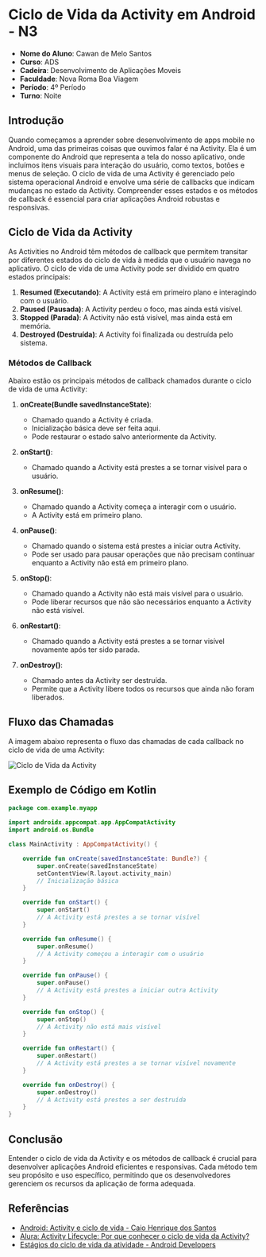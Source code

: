# Ciclo de Vida da Activity em Android - N3

- **Nome do Aluno**: Cawan de Melo Santos
- **Curso**: ADS
- **Cadeira**: Desenvolvimento de Aplicações Moveis
- **Faculdade**: Nova Roma Boa Viagem
- **Período**: 4º Período
- **Turno**: Noite

## Introdução

Quando começamos a aprender sobre desenvolvimento de apps mobile no Android, uma das primeiras coisas que ouvimos falar é na Activity. Ela é um componente do Android que representa a tela do nosso aplicativo, onde incluímos itens visuais para interação do usuário, como textos, botões e menus de seleção. O ciclo de vida de uma Activity é gerenciado pelo sistema operacional Android e envolve uma série de callbacks que indicam mudanças no estado da Activity. Compreender esses estados e os métodos de callback é essencial para criar aplicações Android robustas e responsivas.

## Ciclo de Vida da Activity

As Activities no Android têm métodos de callback que permitem transitar por diferentes estados do ciclo de vida à medida que o usuário navega no aplicativo. O ciclo de vida de uma Activity pode ser dividido em quatro estados principais:

1. **Resumed (Executando)**: A Activity está em primeiro plano e interagindo com o usuário.
2. **Paused (Pausada)**: A Activity perdeu o foco, mas ainda está visível.
3. **Stopped (Parada)**: A Activity não está visível, mas ainda está em memória.
4. **Destroyed (Destruída)**: A Activity foi finalizada ou destruída pelo sistema.

### Métodos de Callback

Abaixo estão os principais métodos de callback chamados durante o ciclo de vida de uma Activity:

1. **onCreate(Bundle savedInstanceState)**:
   - Chamado quando a Activity é criada.
   - Inicialização básica deve ser feita aqui.
   - Pode restaurar o estado salvo anteriormente da Activity.

2. **onStart()**:
   - Chamado quando a Activity está prestes a se tornar visível para o usuário.

3. **onResume()**:
   - Chamado quando a Activity começa a interagir com o usuário.
   - A Activity está em primeiro plano.

4. **onPause()**:
   - Chamado quando o sistema está prestes a iniciar outra Activity.
   - Pode ser usado para pausar operações que não precisam continuar enquanto a Activity não está em primeiro plano.

5. **onStop()**:
   - Chamado quando a Activity não está mais visível para o usuário.
   - Pode liberar recursos que não são necessários enquanto a Activity não está visível.

6. **onRestart()**:
   - Chamado quando a Activity está prestes a se tornar visível novamente após ter sido parada.

7. **onDestroy()**:
   - Chamado antes da Activity ser destruída.
   - Permite que a Activity libere todos os recursos que ainda não foram liberados.

## Fluxo das Chamadas

A imagem abaixo representa o fluxo das chamadas de cada callback no ciclo de vida de uma Activity:

![Ciclo de Vida da Activity](https://developer.android.com/images/activity_lifecycle.png)

## Exemplo de Código em Kotlin

```kotlin
package com.example.myapp

import androidx.appcompat.app.AppCompatActivity
import android.os.Bundle

class MainActivity : AppCompatActivity() {

    override fun onCreate(savedInstanceState: Bundle?) {
        super.onCreate(savedInstanceState)
        setContentView(R.layout.activity_main)
        // Inicialização básica
    }

    override fun onStart() {
        super.onStart()
        // A Activity está prestes a se tornar visível
    }

    override fun onResume() {
        super.onResume()
        // A Activity começou a interagir com o usuário
    }

    override fun onPause() {
        super.onPause()
        // A Activity está prestes a iniciar outra Activity
    }

    override fun onStop() {
        super.onStop()
        // A Activity não está mais visível
    }

    override fun onRestart() {
        super.onRestart()
        // A Activity está prestes a se tornar visível novamente
    }

    override fun onDestroy() {
        super.onDestroy()
        // A Activity está prestes a ser destruída
    }
}
```
## Conclusão

Entender o ciclo de vida da Activity e os métodos de callback é crucial para desenvolver aplicações Android eficientes e responsivas. Cada método tem seu propósito e uso específico, permitindo que os desenvolvedores gerenciem os recursos da aplicação de forma adequada.

## Referências

- [Android: Activity e ciclo de vida - Caio Henrique dos Santos](https://www.linkedin.com/pulse/android-activity-e-ciclo-de-vida-caio-henrique-dos-santos-t5ywf/)
- [Alura: Activity Lifecycle: Por que conhecer o ciclo de vida da Activity?](https://www.alura.com.br/artigos/activity-lifecycle-por-que-conhecer-ciclo-de-vida-activity)
- [Estágios do ciclo de vida da atividade - Android Developers](https://developer.android.com/codelabs/basic-android-kotlin-compose-activity-lifecycle?hl=pt-br#3)
